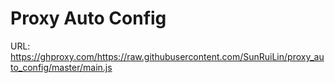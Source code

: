 # Proxy Auto Config

URL: https://ghproxy.com/https://raw.githubusercontent.com/SunRuiLin/proxy_auto_config/master/main.js
